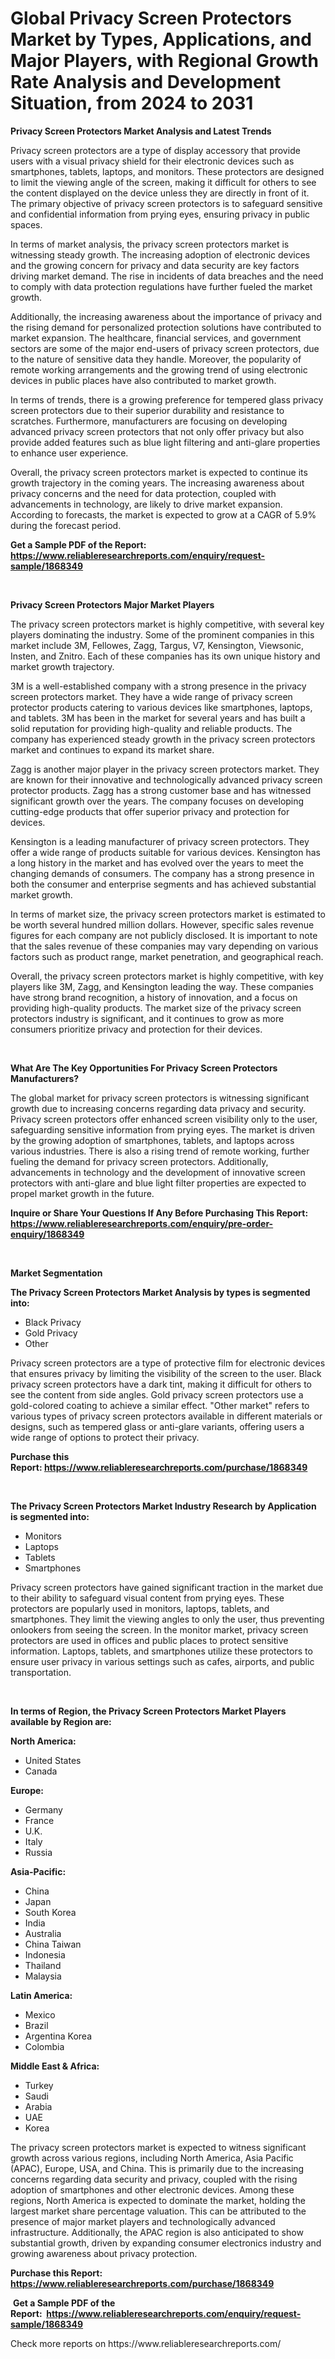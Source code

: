 <p><h1>Global Privacy Screen Protectors Market by Types, Applications, and Major Players, with Regional Growth Rate Analysis and Development Situation, from 2024 to 2031</h1></p><p><strong>Privacy Screen Protectors Market Analysis and Latest Trends</strong></p>
<p><p>Privacy screen protectors are a type of display accessory that provide users with a visual privacy shield for their electronic devices such as smartphones, tablets, laptops, and monitors. These protectors are designed to limit the viewing angle of the screen, making it difficult for others to see the content displayed on the device unless they are directly in front of it. The primary objective of privacy screen protectors is to safeguard sensitive and confidential information from prying eyes, ensuring privacy in public spaces.</p><p>In terms of market analysis, the privacy screen protectors market is witnessing steady growth. The increasing adoption of electronic devices and the growing concern for privacy and data security are key factors driving market demand. The rise in incidents of data breaches and the need to comply with data protection regulations have further fueled the market growth.</p><p>Additionally, the increasing awareness about the importance of privacy and the rising demand for personalized protection solutions have contributed to market expansion. The healthcare, financial services, and government sectors are some of the major end-users of privacy screen protectors, due to the nature of sensitive data they handle. Moreover, the popularity of remote working arrangements and the growing trend of using electronic devices in public places have also contributed to market growth.</p><p>In terms of trends, there is a growing preference for tempered glass privacy screen protectors due to their superior durability and resistance to scratches. Furthermore, manufacturers are focusing on developing advanced privacy screen protectors that not only offer privacy but also provide added features such as blue light filtering and anti-glare properties to enhance user experience.</p><p>Overall, the privacy screen protectors market is expected to continue its growth trajectory in the coming years. The increasing awareness about privacy concerns and the need for data protection, coupled with advancements in technology, are likely to drive market expansion. According to forecasts, the market is expected to grow at a CAGR of 5.9% during the forecast period.</p></p>
<p><strong>Get a Sample PDF of the Report:&nbsp; <a href="https://www.reliableresearchreports.com/enquiry/request-sample/1868349">https://www.reliableresearchreports.com/enquiry/request-sample/1868349</a></strong></p>
<p>&nbsp;</p>
<p><strong>Privacy Screen Protectors Major Market Players</strong></p>
<p><p>The privacy screen protectors market is highly competitive, with several key players dominating the industry. Some of the prominent companies in this market include 3M, Fellowes, Zagg, Targus, V7, Kensington, Viewsonic, Insten, and Znitro. Each of these companies has its own unique history and market growth trajectory.</p><p>3M is a well-established company with a strong presence in the privacy screen protectors market. They have a wide range of privacy screen protector products catering to various devices like smartphones, laptops, and tablets. 3M has been in the market for several years and has built a solid reputation for providing high-quality and reliable products. The company has experienced steady growth in the privacy screen protectors market and continues to expand its market share.</p><p>Zagg is another major player in the privacy screen protectors market. They are known for their innovative and technologically advanced privacy screen protector products. Zagg has a strong customer base and has witnessed significant growth over the years. The company focuses on developing cutting-edge products that offer superior privacy and protection for devices.</p><p>Kensington is a leading manufacturer of privacy screen protectors. They offer a wide range of products suitable for various devices. Kensington has a long history in the market and has evolved over the years to meet the changing demands of consumers. The company has a strong presence in both the consumer and enterprise segments and has achieved substantial market growth.</p><p>In terms of market size, the privacy screen protectors market is estimated to be worth several hundred million dollars. However, specific sales revenue figures for each company are not publicly disclosed. It is important to note that the sales revenue of these companies may vary depending on various factors such as product range, market penetration, and geographical reach.</p><p>Overall, the privacy screen protectors market is highly competitive, with key players like 3M, Zagg, and Kensington leading the way. These companies have strong brand recognition, a history of innovation, and a focus on providing high-quality products. The market size of the privacy screen protectors industry is significant, and it continues to grow as more consumers prioritize privacy and protection for their devices.</p></p>
<p>&nbsp;</p>
<p><strong>What Are The Key Opportunities For Privacy Screen Protectors Manufacturers?</strong></p>
<p><p>The global market for privacy screen protectors is witnessing significant growth due to increasing concerns regarding data privacy and security. Privacy screen protectors offer enhanced screen visibility only to the user, safeguarding sensitive information from prying eyes. The market is driven by the growing adoption of smartphones, tablets, and laptops across various industries. There is also a rising trend of remote working, further fueling the demand for privacy screen protectors. Additionally, advancements in technology and the development of innovative screen protectors with anti-glare and blue light filter properties are expected to propel market growth in the future.</p></p>
<p><strong>Inquire or Share Your Questions If Any Before Purchasing This Report: <a href="https://www.reliableresearchreports.com/enquiry/pre-order-enquiry/1868349">https://www.reliableresearchreports.com/enquiry/pre-order-enquiry/1868349</a></strong></p>
<p>&nbsp;</p>
<p><strong>Market Segmentation</strong></p>
<p><strong>The Privacy Screen Protectors Market Analysis by types is segmented into:</strong></p>
<p><ul><li>Black Privacy</li><li>Gold Privacy</li><li>Other</li></ul></p>
<p><p>Privacy screen protectors are a type of protective film for electronic devices that ensures privacy by limiting the visibility of the screen to the user. Black privacy screen protectors have a dark tint, making it difficult for others to see the content from side angles. Gold privacy screen protectors use a gold-colored coating to achieve a similar effect. "Other market" refers to various types of privacy screen protectors available in different materials or designs, such as tempered glass or anti-glare variants, offering users a wide range of options to protect their privacy.</p></p>
<p><strong>Purchase this Report:&nbsp;<a href="https://www.reliableresearchreports.com/purchase/1868349">https://www.reliableresearchreports.com/purchase/1868349</a></strong></p>
<p>&nbsp;</p>
<p><strong>The Privacy Screen Protectors Market Industry Research by Application is segmented into:</strong></p>
<p><ul><li>Monitors</li><li>Laptops</li><li>Tablets</li><li>Smartphones</li></ul></p>
<p><p>Privacy screen protectors have gained significant traction in the market due to their ability to safeguard visual content from prying eyes. These protectors are popularly used in monitors, laptops, tablets, and smartphones. They limit the viewing angles to only the user, thus preventing onlookers from seeing the screen. In the monitor market, privacy screen protectors are used in offices and public places to protect sensitive information. Laptops, tablets, and smartphones utilize these protectors to ensure user privacy in various settings such as cafes, airports, and public transportation.</p></p>
<p>&nbsp;</p>
<p><strong>In terms of Region, the Privacy Screen Protectors Market Players available by Region are:</strong></p>
<p>
    <p> <strong> North America: </strong>
        <ul>
            <li>United States</li>
            <li>Canada</li>
        </ul>
        </p> 
    <p> <strong> Europe: </strong>
        <ul>
            <li>Germany</li>
            <li>France</li>
            <li>U.K.</li>
            <li>Italy</li>
            <li>Russia</li>
        </ul>
        </p> 
    <p> <strong> Asia-Pacific: </strong>
        <ul>
            <li>China</li>
            <li>Japan</li>
            <li>South Korea</li>
            <li>India</li>
            <li>Australia</li>
            <li>China Taiwan</li>
            <li>Indonesia</li>
            <li>Thailand</li>
            <li>Malaysia</li>
        </ul>
        </p> 
    <p> <strong> Latin America: </strong>
        <ul>
            <li>Mexico</li>
            <li>Brazil</li>
            <li>Argentina Korea</li>
            <li>Colombia</li>
        </ul>
        </p> 
    <p> <strong> Middle East & Africa: </strong>
        <ul>
            <li>Turkey</li>
            <li>Saudi</li>
            <li>Arabia</li>
            <li>UAE</li>
            <li>Korea</li>
        </ul>
    </p>
    </p>
<p><p>The privacy screen protectors market is expected to witness significant growth across various regions, including North America, Asia Pacific (APAC), Europe, USA, and China. This is primarily due to the increasing concerns regarding data security and privacy, coupled with the rising adoption of smartphones and other electronic devices. Among these regions, North America is expected to dominate the market, holding the largest market share percentage valuation. This can be attributed to the presence of major market players and technologically advanced infrastructure. Additionally, the APAC region is also anticipated to show substantial growth, driven by expanding consumer electronics industry and growing awareness about privacy protection.</p></p>
<p><strong>Purchase this Report: <a href="https://www.reliableresearchreports.com/purchase/1868349">https://www.reliableresearchreports.com/purchase/1868349</a></strong></p>
<p>&nbsp;<strong>Get a Sample PDF of the Report:&nbsp;&nbsp;<a href="https://www.reliableresearchreports.com/enquiry/request-sample/1868349">https://www.reliableresearchreports.com/enquiry/request-sample/1868349</a></strong></p>
<p><strong></strong></p>
<p>Check more reports on https://www.reliableresearchreports.com/</p>